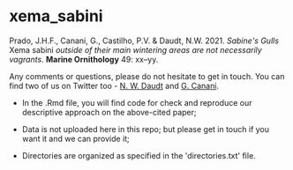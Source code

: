 # xema_sabini

Prado, J.H.F., Canani, G., Castilho, P.V. & Daudt, N.W. 2021. *Sabine's Gulls* Xema sabini *outside of their main wintering areas are not necessarily vagrants*. **Marine Ornithology** 49: xx–yy. <www>
  
Any comments or questions, please do not hesitate to get in touch. You can find two of us on Twitter too - [N. W. Daudt](https://twitter.com/NWDaudt) and [G. Canani](https://twitter.com/CananiGabriel).
  
* In the .Rmd file, you will find code for check and reproduce our descriptive approach on the above-cited paper;

* Data is not uploaded here in this repo; but please get in touch if you want it and we can provide it;

* Directories are organized as specified in the 'directories.txt' file.
